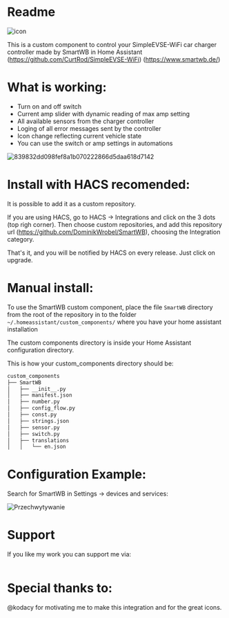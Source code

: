 # Readme

![icon](https://github.com/user-attachments/assets/8be7ce6d-c8d2-4e99-9ca8-609846483845)

This is a custom component to control your SimpleEVSE-WiFi car charger controller made by SmartWB in Home Assistant (https://github.com/CurtRod/SimpleEVSE-WiFi) (https://www.smartwb.de/)

# What is working:
 - Turn on and off switch
 - Current amp slider with dynamic reading of max amp setting
 - All available sensors from the charger controller
 - Loging of all error messages sent by the controller
 - Icon change reflecting current vehicle state
 - You can use the switch or amp settings in automations

![839832dd098fef8a1b070222866d5daa618d7142](https://github.com/user-attachments/assets/20f7635d-5273-453c-b573-0691ead9fedd)


# Install with HACS recomended:
It is possible to add it as a custom repository.

If you are using HACS, go to HACS -> Integrations and click on the 3 dots (top righ corner).
Then choose custom repositories, and add this repository url (https://github.com/DominikWrobel/SmartWB), choosing the Integration category.

That's it, and you will be notified by HACS on every release.
Just click on upgrade.

# Manual install:
To use the SmartWB custom component, place the file `SmartWB` directory from the root of
the repository in to the folder `~/.homeassistant/custom_components/` where
you have your home assistant installation

The custom components directory is inside your Home Assistant configuration directory.

This is how your custom_components directory should be:
```bash
custom_components
├── SmartWB
│   ├── __init__.py
│   ├── manifest.json
│   ├── number.py
│   ├── config_flow.py
│   ├── const.py
│   ├── strings.json
│   ├── sensor.py
│   ├── switch.py
│   ├── translations
│   │   └── en.json
```

# Configuration Example:
Search for SmartWB in Settings -> devices and services:

![Przechwytywanie](https://github.com/user-attachments/assets/c7d62fad-6c0f-4c96-9bb8-d36b66ecf452)


# Support

If you like my work you can support me via:

<figure class="wp-block-image size-large"><a href="https://www.buymeacoffee.com/dominikjwrc"><img src="https://homeassistantwithoutaplan.files.wordpress.com/2023/07/coffe-3.png?w=182" alt="" class="wp-image-64"/></a></figure>

# Special thanks to:
@kodacy for motivating me to make this integration and for the great icons.
